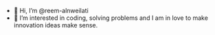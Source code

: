 - 👋 Hi, I’m @reem-alnweilati
- 👀 I’m interested in coding, solving problems and I am in love to make innovation ideas make sense.

